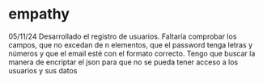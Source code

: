 # empathy
05/11/24
Desarrollado el registro de usuarios.
Faltaría comprobar los campos, que no excedan de n elementos, que el password tenga letras y números y que 
el email esté con el formato correcto.
Tengo que buscar la manera de encriptar el json para que no se pueda tener acceso a los usuarios y sus datos
